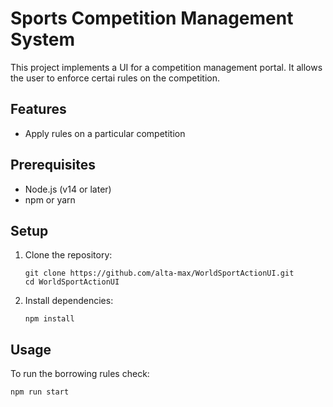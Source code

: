 # Sports Competition Management System

This project implements a UI for a competition management portal. It allows the user to enforce certai rules on the competition.

## Features

- Apply rules on a particular competition

## Prerequisites

- Node.js (v14 or later)
- npm or yarn

## Setup

1. Clone the repository:
   ```
   git clone https://github.com/alta-max/WorldSportActionUI.git
   cd WorldSportActionUI
   ```

2. Install dependencies:
   ```
   npm install
   ```

## Usage

To run the borrowing rules check:

```
npm run start
```


